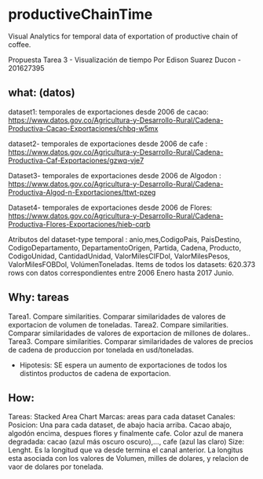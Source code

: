 # productiveChainTime
Visual Analytics for temporal data of exportation of productive chain of coffee.

Propuesta Tarea 3 - Visualización de tiempo
Por Edison Suarez Ducon - 201627395

what: (datos)
-------------------------

dataset1: temporales de exportaciones desde 2006 de cacao:
https://www.datos.gov.co/Agricultura-y-Desarrollo-Rural/Cadena-Productiva-Cacao-Exportaciones/chbq-w5mx

dataset2- temporales de exportaciones desde 2006 de cafe : https://www.datos.gov.co/Agricultura-y-Desarrollo-Rural/Cadena-Productiva-Caf-Exportaciones/gzwq-vje7

Dataset3- temporales de exportaciones desde 2006 de Algodon : https://www.datos.gov.co/Agricultura-y-Desarrollo-Rural/Cadena-Productiva-Algod-n-Exportaciones/ttwt-pzeg

Dataset4- temporales de exportaciones desde 2006 de Flores:
https://www.datos.gov.co/Agricultura-y-Desarrollo-Rural/Cadena-Productiva-Flores-Exportaciones/hieb-cqrb

Atributos del dataset-type temporal : anio,mes,CodigoPais, PaisDestino, CodigoDepartamento, DepartamentoOrigen, Partida, Cadena, Producto, CodigoUnidad, CantidadUnidad, ValorMilesCIFDol, ValorMilesPesos, ValorMilesFOBDol, VolúmenToneladas.
Items de todos los datasets: 620.373 rows con datos correspondientes entre 2006 Enero hasta 2017 Junio.


Why: tareas
------------------------
Tarea1. Compare similarities. Comparar similaridades de valores de exportacion de volumen de toneladas.
Tarea2. Compare similarities. Comparar similaridades de valores de exportacion de millones de dolares..
Tarea3. Compare similarities. Comparar similaridades de valores de precios de cadena de produccion por tonelada en usd/toneladas.

- Hipotesis: SE espera un aumento de exportaciones de todos los distintos productos de cadena de exportacion.

How:
------------------------
Tareas: Stacked Area Chart
Marcas: areas para cada dataset
Canales:
Posicion: Una para cada dataset, de abajo hacia arriba. Cacao abajo, algodón encima, despues flores y finalmente cafe.
Color azul de manera degradada: cacao (azul más oscuro oscuro),..., cafe (azul las claro)
Size: Lenght. Es la longitud que va desde termina el canal anterior. La longitus esta asociada con los valores de Volumen, milles de dolares, y relacion de vaor de dolares por tonelada.
